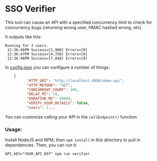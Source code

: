# SSO Verifier

This tool can cause an API with a specified concurrency limit to check for concurrency bugs (returning wrong user, HMAC hashed wrong, etc).

It outputs like this:

    Running for 3 users.
     12:36:46PM Success=[1,900] Errors=[0]
     12:36:47PM Success=[4,750] Errors=[0]
     12:36:48PM Success=[7,848] Errors=[0]

In [config.json](config.json) you can configure a number of things:

```json
    {
          "HTTP_URI": "http://localhost:8080/demo-api",
          "HTTP_METHOD": "GET",
          "CONCURRENT_COUNT": 100,
          "DELAY_MS": 10,
          "DURATION_MS": 60000,
          "VERIFY_USER_DETAILS": false,
          "users": [...
```

You can customize calling your API in the `callEndpoint()` function.

### Usage:

Install NodeJS and NPM, then `npm install` in this directory to pull in dependencies. Then, you can run it:
    
    API_KEY="YOUR_API_KEY" npm run verifier
